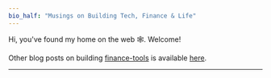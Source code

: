 ```yaml
---
bio_half: "Musings on Building Tech, Finance & Life"
---
```


Hi, you've found my home on the web 🕸. Welcome!

Other blog posts on building [finance-tools](https://github.com/hirawatt/finance-tools) is available [here](https://hirawat.substack.com/).

---
